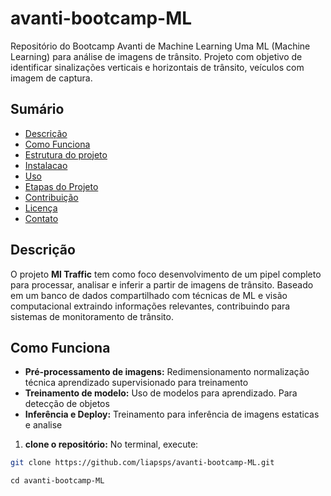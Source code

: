 # avanti-bootcamp-ML
Repositório do Bootcamp Avanti de Machine Learning
Uma ML (Machine Learning) para análise de imagens de trânsito. Projeto com objetivo de identificar sinalizações verticais e horizontais de trânsito, veículos com imagem de captura.


## Sumário

- [Descrição](#descrição)
- [Como Funciona](#como-funciona)
- [Estrutura do projeto](#estrutura-do-projeto)
- [Instalacao](#Instalação)
- [Uso](#Uso)
- [Etapas do Projeto](#etapas-do-projeto)
- [Contribuição](#contribuição)
- [Licença](#Licença)
- [Contato](#Contato)

## Descrição

O projeto **Ml Traffic** tem como foco desenvolvimento de um pipel completo para processar, analisar e inferir a partir de imagens de trânsito. Baseado em um banco de dados compartilhado com técnicas de ML e visão computacional extraindo informações relevantes, contribuindo para sistemas de monitoramento de trânsito.

## Como Funciona

- **Pré-processamento de imagens:** Redimensionamento normalização técnica aprendizado supervisionado para treinamento
- **Treinamento de modelo:** Uso de modelos para aprendizado. Para detecção de objetos
- **Inferência e Deploy:** Treinamento para inferência de imagens estaticas e analise

1. **clone o repositório:**
No terminal, execute:
```bash
git clone https://github.com/liapsps/avanti-bootcamp-ML.git
```


```
cd avanti-bootcamp-ML


